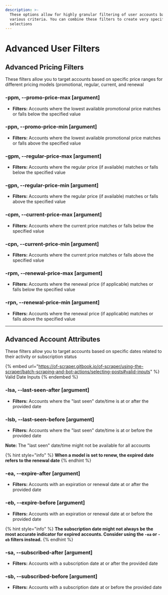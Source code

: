 ```yaml
---
description: >-
  These options allow for highly granular filtering of user accounts based on
  various criteria. You can combine these filters to create very specific
  selections
---
```


# Advanced User Filters

## Advanced Pricing Filters

These filters allow you to target accounts based on specific price ranges for different pricing models (promotional, regular, current, and renewal

### -ppm, --promo-price-max \[argument]

* **Filters:** Accounts where the lowest available promotional price matches or falls below the specified value

### -ppn, --promo-price-min \[argument]

* **Filters:** Accounts where the lowest available promotional price matches or falls above the specified value

### -gpm, --regular-price-max \[argument]

* **Filters:** Accounts where the regular price (if available) matches or falls below the specified value

### -gpn, --regular-price-min \[argument]

* **Filters:** Accounts where the regular price (if available) matches or falls above the specified value

### -cpm, --current-price-max \[argument]

* **Filters:** Accounts where the current price matches or falls below the specified value

### -cpn, --current-price-min \[argument]

* **Filters:** Accounts where the current price matches or falls above the specified value

### -rpm, --renewal-price-max \[argument]

* **Filters:** Accounts where the renewal price (if applicable) matches or falls below the specified value

### -rpn, --renewal-price-min \[argument]

* **Filters:** Accounts where the renewal price (if applicable) matches or falls above the specified value



***

## Advanced Account Attributes

These filters allow you to target accounts based on specific dates related to their activity or subscription status

{% embed url="https://of-scraper.gitbook.io/of-scraper/using-the-scraper/batch-scraping-and-bot-actions/selecting-posts#valid-inputs" %}
Valid Date Inputs
{% endembed %}

### -lsa, --last-seen-after \[argument]

* **Filters:** Accounts where the "last seen" date/time is at or after the provided date

### -lsb, --last-seen-before \[argument]

* **Filters:** Accounts where the "last seen" date/time is at or before the provided date

**Note:** The "last seen" date/time might not be available for all accounts

{% hint style="info" %}
**When a model is set to renew, the expired date refers to the renewal date**
{% endhint %}

### -ea, --expire-after \[argument]

* **Filters:** Accounts with an expiration or renewal date at or after the provided date

### -eb, --expire-before \[argument]

* **Filters:** Accounts with an expiration or renewal date at or before the provided date

{% hint style="info" %}
**The subscription date might not always be the most accurate indicator for expired accounts. Consider using the `-ea` or `-eb` filters instead.**
{% endhint %}

### -sa, --subscribed-after \[argument]

* **Filters:** Accounts with a subscription date at or after the provided date&#x20;

### -sb, --subscribed-before \[argument]

* **Filters:** Accounts with a subscription date at or before the provided date

